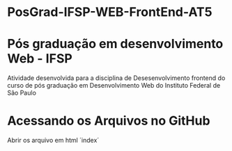 # PosGrad-IFSP-WEB-FrontEnd-AT5

# Pós graduação em desenvolvimento Web - IFSP

 Atividade desenvolvida para a disciplina de Desesenvolvimento frontend do curso de pós graduação em Desenvolvimento Web do Instituto Federal de São Paulo


 # Acessando os Arquivos no GitHub

Abrir os arquivo em html ´index´ 

